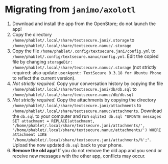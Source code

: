 # Migrating from `janimo/axolotl`

1. Download and install the app from the OpenStore; do not launch the app!
2. Copy the directory `/home/phablet/.local/share/textsecure.jani/.storage` to
   `/home/phablet/.local/share/textsecure.nanuc/.storage`
3. Copy the file `/home/phablet/.config/textsecure.jani/config.yml` to
   `/home/phablet/.config/textsecure.nanuc/config.yml`.
   Edit the copied file by changing `storageDir: /home/phablet/.local/share/textsecure.nanuc/.storage` (not strictly required: also
   update `userAgent: TextSecure 0.3.18 for Ubuntu Phone` to reflect the current version).
4. _Not strictly required._
   Copy your conversation history by copying the file `/home/phablet/.local/share/textsecure.jani/db/db.sql` to
   `/home/phablet/.local/share/textsecure.nanuc/db/db.sql`
5. _Not strictly required._
   Copy the attachments by copying the directory `/home/phablet/.local/share/textsecure.jani/attachments` to
   `/home/phablet/.local/share/textsecure.nanuc/attachments`.
   Download the `db.sql` to your computer and run `sqlite3 db.sql "UPDATE messages SET attachment = REPLACE(attachment,
'/home/phablet/.local/share/textsecure.jani/attachments/', '/home/phablet/.local/share/textsecure.nanuc/attachments/') WHERE
attachment LIKE '/home/phablet/.local/share/textsecure.jani/attachments/%';"`.
   Upload the now updated `db.sql` back to your phone.
6. **Remove the old app!**
   If you do not remove the old app and you send or receive new messages with the other app, conflicts may occur.
